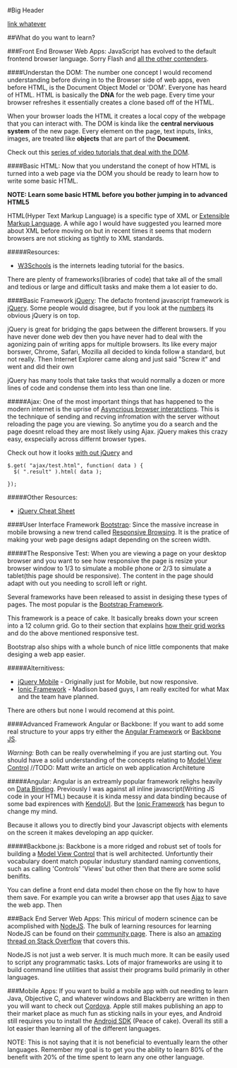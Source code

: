 #Big Header

[link whatever](http://boozely.co)

##What do you want to learn?

###Front End Browser Web Apps:
JavaScript has evolved to the default frontend browser language. Sorry Flash and [all the other contenders](http://en.wikipedia.org/wiki/Client-side_scripting#List_of_Client-Side_Scripting_Languages). 

####Understan the DOM:
The number one concept I would recomend understanding before diving in to the Browser side of web apps, even before HTML, is the Document Object Model or 'DOM'. Everyone has heard of HTML. HTML is basically the **DNA** for the web page. Every time your browser refreshes it essentially creates a clone based off of the HTML. 


When your browser loads the HTML it creates a local copy of the webpage that you can interact with. The DOM is kinda like the **central nerviuous system** of the new page. Every element on the page, text inputs, links, images, are treated like **objects** that are part of the **Document**. 

Check out this [series of video tutorials that deal with the DOM](http://www.youtube.com/watch?v=aPW_wQEFvek&list=PL18600E7CA651B16B).

####Basic HTML:
Now that you understand the conept of how HTML is turned into a web page via the DOM you should be ready to learn how to write some basic HTML.

__NOTE: Learn some basic HTML before you bother jumping in to advanced HTML5__

HTML(Hyper Text Markup Language) is a specific type of XML or [Extensible Markup Language](http://en.wikipedia.org/wiki/XML). A while ago I would have suggested you learned more about XML before moving on but in recent times it seems that modern browsers are not sticking as tightly to XML standards.


#####Resources:

* [W3Schools](http://www.w3schools.com/html/default.asp) is the internets leading tutorial for the basics.

There are plenty of frameworks(libraries of code) that take all of the small and tedious or large and difficult tasks and make them a lot easier to do. 

####Basic Framework [jQuery](http://jquery.com/):
The defacto frontend javascript framework is [jQuery](http://jquery.com/). Some people would disagree, but if you look at the [numbers](http://www.similartech.com/categories/javascript) its obvious jQuery is on top. 

jQuery is great for bridging the gaps between the different browsers. If you have never done web dev then you have never had to deal with the agonizing pain of writing apps for multiple browsers. Its like every major borswer, Chrome, Safari, Mozilla all decided to kinda follow a standard, but not really. Then Internet Explorer came along and just said "Screw it" and went and did their own

jQuery has many tools that take tasks that would normally a dozen or more lines of code and condense them into less than one line.

#####Ajax:
One of the most important things that has happened to the modern internet is the uprise of [Asyncrious browser interatctions](http://en.wikipedia.org/wiki/Ajax_(programming)). This is the technique of sending and recving infromation with the server without reloading the page you are viewing. So anytime you do a search and the page doesnt reload they are most likely using Ajax. jQuery makes this crazy easy, exspecially across differnt browser types. 

Check out how it looks [with out jQuery](http://www.w3schools.com/ajax/tryit.asp?filename=tryajax_first) and 

```
$.get( "ajax/test.html", function( data ) {
  $( ".result" ).html( data );
  
});
```

#####Other Resources:

* [jQuery Cheat Sheet](http://oscarotero.com/jquery/)


####User Interface Framework [Bootstrap](http://getbootstrap.com/):
Since the massive increase in mobile browsing a new trend called [Responsive Browsing](http://en.wikipedia.org/wiki/Responsive_web_design). It is the pratice of making your web page designs adapt depending on the screen width. 

#####The Responsive Test:
When you are viewing a page on your desktop browser and you want to see how responsive the page is resize your browser window to 1/3 to simulate a mobile phone or 2/3 to simulate a tablet(this page should be responsive). The content in the page should adapt with out you needing to scroll left or right.

Several frameworks have been released to assist in desiging these types of pages. The most popular is the [Bootstrap Framework](http://getbootstrap.com/). 

This framework is a peace of cake. It basically breaks down your screen into a 12 column grid. Go to their section that explains [how their grid works](http://getbootstrap.com/css/#grid) and do the above mentioned responsive test. 

Bootstrap also ships with a whole bunch of nice little components that make desiging a web app easier.

#####Alternitivess:

* [jQuery Mobile](http://jquerymobile.com/) - Originally just for Mobile, but now responsive.
* [Ionic Framework](http://ionicframework.com/) - Madison based guys, I am really excited for what Max and the team have planned.

There are others but none I would recomend at this point.

####Advanced Framework Angular or Backbone:
If you want to add some real structure to your apps try either the [Angular Framework](http://angularjs.org/) or [Backbone JS](http://backbonejs.org/).

*Warning:* Both can be really overwhelming if you are just starting out. You should have a solid understanding of the concepts relating to [Model View Control](./) //TODO: Matt write an article on web application Architeture

#####Angular:
Angular is an extreamly popular framework relighs heavily on [Data Binding](http://en.wikipedia.org/wiki/Data_binding). Previously I was against all inline javascript(Writing JS code in your HTML) because it is kinda messy and data binding because of some bad expirences with [KendoUI](http://www.telerik.com/kendo-ui). But the [Ionic Framework](http://ionicframework.com/) has begun to change my mind.

Because it allows you to directly bind your Javascript objects with elements on the screen it makes developing an app quicker.

#####Backbone.js:
Backbone is a more ridged and robust set of tools for building a [Model View Control](./todo-matt-write-this) that is well architected. Unfortuntly their vocabulary doent match popular industury standard naming conventions, such as calling 'Controls' 'Views' but other then that there are some solid benifits.

You can define a front end data model then chose on the fly how to have them save. For example you can write a browser app that uses [Ajax](./todo-matt-write-this) to save the web app. Then 



###Back End Server Web Apps:
This miricul of modern scinence can be acomplished with [NodeJS](http://nodejs.org/). The bulk of learning resources for learning NodeJS can be found on their [community page](http://nodejs.org/community/). There is also an [amazing thread on Stack Overflow](http://stackoverflow.com/questions/2353818/how-do-i-get-started-with-node-js) that covers this.

NodeJS is not just a web server. It is much much more. It can be easily used to script any programmatic tasks. Lots of major frameworks are using it to build command line utilities that assist their programs build primarily in other languages.

###Mobile Apps:
If you want to build a mobile app with out needing to learn Java, Objective C, and whatever windows and Blackberry are written in then you will want to check out [Cordova](http://cordova.apache.org/). Apple still makes publishing an app to their market place as much fun as sticking nails in your eyes, and Android still requires you to install the [Android SDK](http://developer.android.com/sdk/index.html) (Peace of cake). Overall its still a lot easier than learning all of the different languages. 

NOTE: This is not saying that it is not beneficial to eventually learn the other languages. Remember my goal is to get you the ability to learn 80% of the benefit with 20% of the time spent to learn any one other language.
